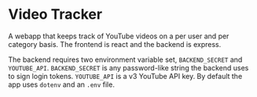# Video Tracker
A webapp that keeps track of YouTube videos on a per user and per category basis. The frontend is react and the backend is express.

The backend requires two environment variable set, `BACKEND_SECRET` and `YOUTUBE_API`. `BACKEND_SECRET` is any password-like string the backend uses to sign login tokens. `YOUTUBE_API` is a v3 YouTube API key. By default the app uses `dotenv` and an `.env` file.